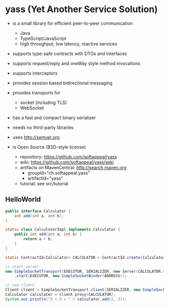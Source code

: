 # yass (Yet Another Service Solution)

* is a small library for efficient peer-to-peer communication
  * Java
  * TypeScript/JavaScript
  * high throughput, low latency, reactive services

* supports type-safe contracts with DTOs and interfaces

* supports request/reply and oneWay style method invocations

* supports interceptors

* provides session based bidirectional messaging

* provides transports for
  * socket (including TLS)
  * WebSocket

* has a fast and compact binary serializer

* needs no third-party libraries

* uses http://semver.org

* is Open Source (BSD-style license)
  * repository: https://github.com/softappeal/yass
  * wiki: https://github.com/softappeal/yass/wiki
  * artifacts on MavenCentral: http://search.maven.org
    * groupId="ch.softappeal.yass"
    * artifactId="yass"
  * tutorial: see src/tutorial

## HelloWorld

```java
public interface Calculator {
    int add(int a, int b);
}

static class CalculatorImpl implements Calculator {
    public int add(int a, int b) {
        return a + b;
    }
}

static ContractId<Calculator> CALCULATOR = ContractId.create(Calculator.class, 0, METHOD_MAPPER_FACTORY);

// start server
new SimpleSocketTransport(EXECUTOR, SERIALIZER, new Server(CALCULATOR.service(new CalculatorImpl())))
    .start(EXECUTOR, new SimpleSocketBinder(ADDRESS));

// use client
Client client = SimpleSocketTransport.client(SERIALIZER, new SimpleSocketConnector(ADDRESS));
Calculator calculator = client.proxy(CALCULATOR);
System.out.println("2 + 3 = " + calculator.add(2, 3));
```
